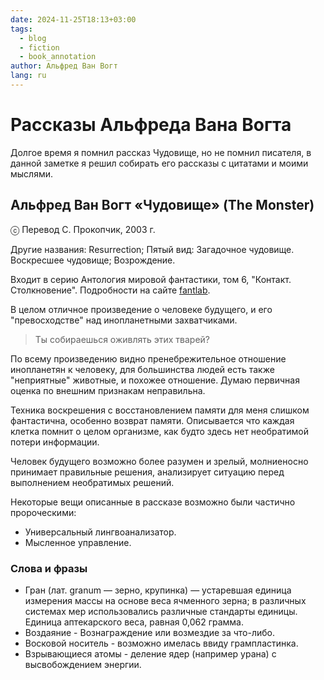 ```yaml
---
date: 2024-11-25T18:13+03:00
tags:
  - blog
  - fiction
  - book_annotation
author: Альфред Ван Вогт
lang: ru
---
```


# Рассказы Альфреда Вана Вогта

Долгое время я помнил рассказ Чудовище, но не помнил писателя, в данной заметке
я решил собирать его рассказы с цитатами и моими мыслями.

## Альфред Ван Вогт «Чудовище» (The Monster)

ⓒ Перевод С. Прокопчик, 2003 г.

Другие названия: Resurrection; Пятый вид: Загадочное чудовище. Воскресшее
чудовище; Возрождение.

Входит в серию Антология мировой фантастики, том 6, "Контакт. Столкновение".
Подробности на сайте [fantlab](https://fantlab.ru/work5180).

В целом отличное произведение о человеке будущего, и его "превосходстве" над
инопланетными захватчиками.

> Ты собираешься оживлять этих тварей?

По всему произведению видно пренебрежительное отношение инопланетян к человеку,
для большинства людей есть также "неприятные" животные, и похожее отношение.
Думаю первичная оценка по внешним признакам неправильна.

Техника воскрешения с восстановлением памяти для меня слишком фантастична,
особенно возврат памяти. Описывается что каждая клетка помнит о целом организме,
как будто здесь нет необратимой потери информации.

Человек будущего возможно более разумен и зрелый,
молниеносно принимает правильные решения, анализирует ситуацию перед выполнением
необратимых решений.

Некоторые вещи описанные в рассказе возможно были частично пророческими:

- Универсальный лингвоанализатор.
- Мысленное управление.

### Слова и фразы

- Гран (лат. granum — зерно, крупинка) — устаревшая единица измерения массы на
  основе веса ячменного зерна; в различных системах мер использовались различные
  стандарты единицы. Единица аптекарского веса, равная 0,062 грамма.
- Воздаяние - Вознаграждение или возмездие за что-либо.
- Восковой носитель - возможно имелась ввиду грампластинка.
- Взрывающиеся атомы - деление ядер (например урана) с высвобождением энергии.
